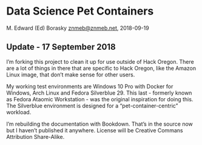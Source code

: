 
# Data Science Pet Containers

M. Edward (Ed) Borasky <znmeb@znmeb.net>, 2018-09-19

## Update - 17 September 2018

I’m forking this project to clean it up for use outside of Hack Oregon.
There are a lot of things in there that are specific to Hack Oregon,
like the Amazon Linux image, that don’t make sense for other users.

My working test environments are Windows 10 Pro with Docker for Windows,
Arch Linux and Fedora Silverblue 29. This last - formerly known as
Fedora Ataomic Workstation - was the original inspiration for doing
this. The Silverblue environment is designed for a
“pet-container-centric” workload.

I’m rebuilding the documentation with Bookdown. That’s in the source now
but I haven’t published it anywhere. License will be Creative Commans
Attribution Share-Alike.
